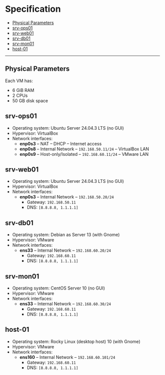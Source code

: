 # Specification

- [Physical Parameters](#physical-parameters)  
- [srv-ops01](#srv-ops01)  
- [srv-web01](#srv-web01)  
- [srv-db01](#srv-db01)  
- [srv-mon01](#srv-mon01)  
- [host-01](#host-01)  

---

## Physical Parameters

Each VM has:

- 6 GiB RAM  
- 2 CPUs  
- 50 GB disk space  

## srv-ops01

- Operating system: Ubuntu Server 24.04.3 LTS (no GUI) 
- Hypervisor: VirtualBox  
- Network interfaces:  
  - **enp0s3** – NAT – DHCP – Internet access  
  - **enp0s8** – Internal Network – `192.168.50.11/24` – VirtualBox LAN  
  - **enp0s9** – Host-only/Isolated – `192.168.60.11/24` – VMware LAN  

## srv-web01

- Operating system: Ubuntu Server 24.04.3 LTS (no GUI)
- Hypervisor: VirtualBox  
- Network interfaces:  
  - **enp0s3** – Internal Network – `192.168.50.20/24` 
    - Gateway: `192.168.50.11`  
    - DNS: `[8.8.8.8, 1.1.1.1]`  

## srv-db01

- Operating system: Debian as Server 13 (with Gnome)  
- Hypervisor: VMware  
- Network interfaces:  
  - **ens33** – Internal Network – `192.168.60.20/24`  
    - Gateway: `192.168.60.11`  
    - DNS: `[8.8.8.8, 1.1.1.1]`  

## srv-mon01

- Operating system: CentOS Server 10 (no GUI)  
- Hypervisor: VMware  
- Network interfaces:  
  - **ens33** – Internal Network – `192.168.60.30/24`  
    - Gateway: `192.168.60.11`  
    - DNS: `[8.8.8.8, 1.1.1.1]`  

## host-01

- Operating system: Rocky Linux (desktop host) 10 (with Gnome)  
- Hypervisor: VMware  
- Network interfaces:  
  - **ens160** – Internal Network – `192.168.60.101/24`  
    - Gateway: `192.168.60.11`  
    - DNS: `[8.8.8.8, 1.1.1.1]`  


